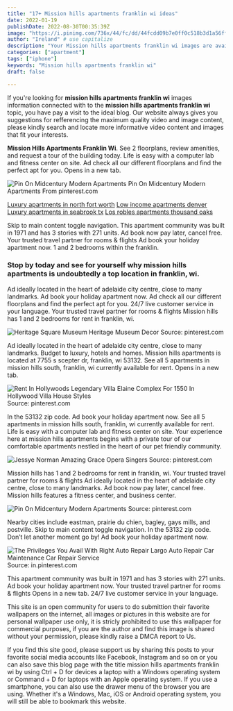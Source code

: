 ```yaml
---
title: "17+ Mission hills apartments franklin wi ideas"
date: 2022-01-19
publishDate: 2022-08-30T00:35:39Z
image: "https://i.pinimg.com/736x/44/fc/dd/44fcdd09b7e0ff0c518b3d1a56ff4ec0--motor-vehicle-motor-car.jpg"
author: "Ireland" # use capitalize
description: "Your Mission hills apartments franklin wi images are available. Mission hills apartments franklin wi are a topic that is being searched for and liked by netizens today. You can Find and Download the Mission hills apartments franklin wi files here. Find and Download all free vectors."
categories: ["apartment"]
tags: ["iphone"]
keywords: "Mission hills apartments franklin wi"
draft: false

---
```


If you're looking for **mission hills apartments franklin wi** images information connected with to the **mission hills apartments franklin wi** topic, you have pay a visit to the ideal  blog.  Our website always  gives you  suggestions  for refferencing  the maximum  quality video and image  content, please kindly search and locate more informative video content and images  that fit your interests.

**Mission Hills Apartments Franklin Wi**. See 2 floorplans, review amenities, and request a tour of the building today. Life is easy with a computer lab and fitness center on site. Ad check all our different floorplans and find the perfect apt for you. Opens in a new tab.

![Pin On Midcentury Modern Apartments](https://i.pinimg.com/originals/38/51/de/3851de360f42c364835a52f7bdc2a322.jpg "Pin On Midcentury Modern Apartments")
Pin On Midcentury Modern Apartments From pinterest.com

[Luxury apartments in north fort worth](/luxury-apartments-in-north-fort-worth/)
[Low income apartments denver](/low-income-apartments-denver/)
[Luxury apartments in seabrook tx](/luxury-apartments-in-seabrook-tx/)
[Los robles apartments thousand oaks](/los-robles-apartments-thousand-oaks/)

Skip to main content toggle navigation. This apartment community was built in 1971 and has 3 stories with 271 units. Ad book now pay later, cancel free. Your trusted travel partner for rooms &amp; flights Ad book your holiday apartment now. 1 and 2 bedrooms within the franklin.

### Stop by today and see for yourself why mission hills apartments is undoubtedly a top location in franklin, wi.

Ad ideally located in the heart of adelaide city centre, close to many landmarks. Ad book your holiday apartment now. Ad check all our different floorplans and find the perfect apt for you. 24/7 live customer service in your language. Your trusted travel partner for rooms &amp; flights Mission hills has 1 and 2 bedrooms for rent in franklin, wi.


![Heritage Square Museum Heritage Museum Decor](https://i.pinimg.com/600x315/6c/77/a0/6c77a05731c6413c4f1247acad732fde.jpg "Heritage Square Museum Heritage Museum Decor")
Source: pinterest.com

Ad ideally located in the heart of adelaide city centre, close to many landmarks. Budget to luxury, hotels and homes. Mission hills apartments is located at 7755 s scepter dr, franklin, wi 53132. See all 5 apartments in mission hills south, franklin, wi currently available for rent. Opens in a new tab.

![Rent In Hollywoods Legendary Villa Elaine Complex For 1550 In Hollywood Villa House Styles](https://i.pinimg.com/736x/95/df/29/95df292970025ec50f813618c6b98679--remy-zero-orson-welles.jpg "Rent In Hollywoods Legendary Villa Elaine Complex For 1550 In Hollywood Villa House Styles")
Source: pinterest.com

In the 53132 zip code. Ad book your holiday apartment now. See all 5 apartments in mission hills south, franklin, wi currently available for rent. Life is easy with a computer lab and fitness center on site. Your experience here at mission hills apartments begins with a private tour of our comfortable apartments nestled in the heart of our pet friendly community.

![Jessye Norman Amazing Grace Opera Singers](https://i.pinimg.com/originals/e5/26/d3/e526d3c2c644240c0f11146ed32a4e96.jpg "Jessye Norman Amazing Grace Opera Singers")
Source: pinterest.com

Mission hills has 1 and 2 bedrooms for rent in franklin, wi. Your trusted travel partner for rooms &amp; flights Ad ideally located in the heart of adelaide city centre, close to many landmarks. Ad book now pay later, cancel free. Mission hills features a fitness center, and business center.

![Pin On Midcentury Modern Apartments](https://i.pinimg.com/originals/38/51/de/3851de360f42c364835a52f7bdc2a322.jpg "Pin On Midcentury Modern Apartments")
Source: pinterest.com

Nearby cities include eastman, prairie du chien, bagley, gays mills, and postville. Skip to main content toggle navigation. In the 53132 zip code. Don’t let another moment go by! Ad book your holiday apartment now.

![The Privileges You Avail With Right Auto Repair Largo Auto Repair Car Maintenance Car Repair Service](https://i.pinimg.com/736x/44/fc/dd/44fcdd09b7e0ff0c518b3d1a56ff4ec0--motor-vehicle-motor-car.jpg "The Privileges You Avail With Right Auto Repair Largo Auto Repair Car Maintenance Car Repair Service")
Source: in.pinterest.com

This apartment community was built in 1971 and has 3 stories with 271 units. Ad book your holiday apartment now. Your trusted travel partner for rooms &amp; flights Opens in a new tab. 24/7 live customer service in your language.

This site is an open community for users to do submittion their favorite wallpapers on the internet, all images or pictures in this website are for personal wallpaper use only, it is stricly prohibited to use this wallpaper for commercial purposes, if you are the author and find this image is shared without your permission, please kindly raise a DMCA report to Us.

If you find this site good, please support us by sharing this posts to your favorite social media accounts like Facebook, Instagram and so on or you can also save this blog page with the title mission hills apartments franklin wi by using Ctrl + D for devices a laptop with a Windows operating system or Command + D for laptops with an Apple operating system. If you use a smartphone, you can also use the drawer menu of the browser you are using. Whether it's a Windows, Mac, iOS or Android operating system, you will still be able to bookmark this website.
